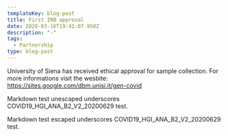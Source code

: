 ```yaml
---
templateKey: blog-post
title: First IRB approval
date: 2020-03-16T19:41:07.950Z
description: "-"
tags:
  - Partnership
type: blog-post
---
```

 University of Siena has received ethical approval for sample collection. For more informations visit the wesbite: <https://sites.google.com/dbm.unisi.it/gen-covid>

Markdown test unescaped underscores COVID19_HGI_ANA_B2_V2_20200629 test.

Markdown test escaped underscores COVID19\_HGI\_ANA\_B2\_V2\_20200629 test.